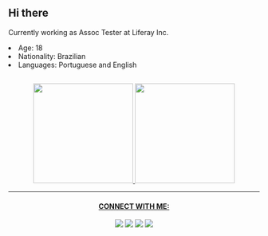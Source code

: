 <h2>Hi there</h2>
<p>Currently working as Assoc Tester at Liferay Inc.</p>

<li> Age: 18 </li>
<li> Nationality: Brazilian</li>
<li> Languages: Portuguese and English</li>

##
<div align="center">
  <a href="https://github.com/abhnerramos">
  <img height="200em" src="https://github-readme-stats-sigma-five.vercel.app/api?username=abhnerramos&show_icons=true&theme=dark"/>
  <img height="200em" src="https://github-profile-summary-cards.vercel.app/api/cards/profile-details?username=abhnerramos&theme=solarized_dark"/>
</div>
 
<hr />

 
<h4 align="center">CONNECT WITH ME:</h4>

<div align="center"> 
  <a href = "https://github.com/abhnerramos"><img src="https://img.shields.io/badge/-GitHub-%23333?style=for-the-badge&logo=github&logoColor=white" target="_blank"></a>
  <a href = "https://www.linkedin.com/in/abhner-ramos-75302a223/"><img src="https://img.shields.io/badge/-LinkedIn-%23333?style=for-the-badge&logo=linkedin&logoColor=white" target="_blank"></a>
  <a href = "https://instagram.com/abhnerramos_"><img src="https://img.shields.io/badge/-Instagram-%23333?style=for-the-badge&logo=instagram&logoColor=white" target="_blank"></a>
  <a href = "mailto:abhner.ramos.barbosa@gmail.com"><img src="https://img.shields.io/badge/-Gmail-%23333?style=for-the-badge&logo=gmail&logoColor=white" target="_blank"></a>
 </div>
